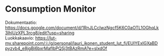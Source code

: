 # Consumption Monitor
Dokumentaatio: https://docs.google.com/document/d/1RnJLCcIwzNgcf5K6C0aOTL1OGhqLk3lhlUzXPL3rcg8/edit?usp=sharing  
Luokkakaavio: https://lut-my.sharepoint.com/:i:/g/personal/lauri_ikonen_student_lut_fi/EUIYExIGXaBDpyzvb4_e8jgBi6bxrMafIbPQSj3tBAzRmA?e=slxdOf  
